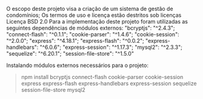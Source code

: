 O escopo deste projeto visa a criação de um sistema de gestão de condomínios;
Os termos de uso e licença estão destritos sob licenças Licença BSD 2.0
Para a implementação deste projeto foram utilizadas as seguintes dependências de módulos externos:
"bcryptjs": "^2.4.3";
"connect-flash": "^0.1.1";
"cookie-parser": "^1.4.6";
"cookie-session": "^2.0.0";
"express": "^4.18.1";
"express-flash": "^0.0.2";
"express-handlebars": "^6.0.6";
"express-session": "^1.17.3";
"mysql2": "^2.3.3";
"sequelize": "^6.20.1";
"session-file-store": "^1.5.0"

Instalando módulos externos necessários para o projeto: 
> npm install bcryptjs connect-flash cookie-parser cookie-session express express-flash express-handlebars express-session sequelize session-file-store mysql2


